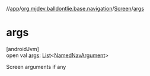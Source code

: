 //[app](../../../index.md)/[org.mjdev.balldontlie.base.navigation](../index.md)/[Screen](index.md)/[args](args.md)

# args

[androidJvm]\
open val [args](args.md): [List](https://kotlinlang.org/api/latest/jvm/stdlib/kotlin.collections/-list/index.html)&lt;[NamedNavArgument](https://developer.android.com/reference/kotlin/androidx/navigation/NamedNavArgument.html)&gt;

Screen arguments if any
